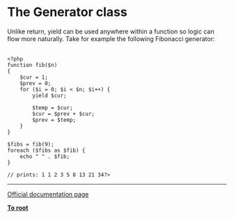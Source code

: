 # The Generator class



Unlike return, yield can be used anywhere within a function so logic can flow more naturally. Take for example the following Fibonacci generator:<br><br>

```
<?php
function fib($n)
{
    $cur = 1;
    $prev = 0;
    for ($i = 0; $i < $n; $i++) {
        yield $cur;

        $temp = $cur;
        $cur = $prev + $cur;
        $prev = $temp;
    }
}

$fibs = fib(9);
foreach ($fibs as $fib) {
    echo " " . $fib;
}

// prints: 1 1 2 3 5 8 13 21 34?>
```
  

---

[Official documentation page](https://www.php.net/manual/en/class.generator.php)

**[To root](/README.md)**